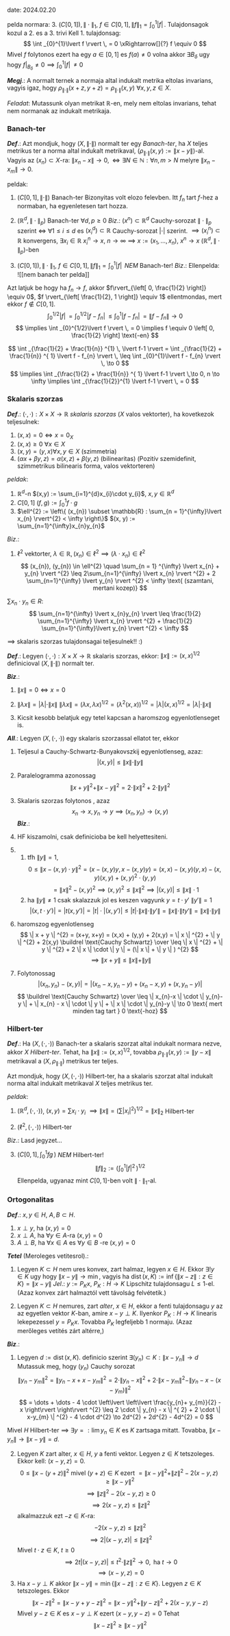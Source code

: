 date: 2024.02.20

pelda normara:
3. $(C[0, 1]), \| \cdot \|_{1}$, $f \in C[0, 1], \| f \|_{1} = \int _{0}^{1}\lvert f \rvert \,$.
Tulajdonsagok kozul a 2. es a 3. trivi
Kell 1. tulajdonsag:
$$
\int _{0}^{1}\lvert f \rvert  \, = 0 \xRightarrow[]{?}  f \equiv 0
$$
Mivel $f$ folytonos ezert ha egy $a \in [0, 1]$ es $f(a) \neq 0$ volna akkor $\exists B_{\delta}$ ugy hogy $f \rvert_{B_{\delta}} \neq 0 \implies \int _{0}^{1}\lvert f \rvert \, \neq 0$

***Megj***.: A normalt ternek a normaja altal indukalt metrika eltolas invarians, vagyis igaz, hogy $\rho_{\| \cdot \|} (x+z, y+z) = \rho_{\| \cdot \|}(x,y)$ $\forall x, y, z \in X$.

*Feladat*: Mutassunk olyan metrikat $\mathbb{R}$-en, mely nem eltolas invarians, tehat nem normanak az indukalt metrikaja.

### Banach-ter

***Def***.: Azt mondjuk, hogy $(X, \| \cdot \|)$ normalt ter egy *Banach-ter*, ha $X$ teljes metrikus ter a norma altal indukalt metrikaval, ($\rho_{\| \cdot \|}(x,y) := \| x - y \|$)-al.
Vagyis az $(x_{n}) \subset X$-ra: $\| x_{n}-x \| \to 0, \iff \exists N \in \mathbb{N}: \forall n,m > N \text{ melyre } \| x_{n} - x_{m} \| \to 0$.

peldak:
1. $(C[0, 1], \| \cdot \|)$ Banach-ter
Bizonyitas volt elozo felevben. Itt $f_{n}$ tart $f$-hez a normaban, ha egyenletesen tart hozza.

2. $(\mathbb{R}^{d}, \| \cdot \|_{p})$ Banach-ter $\forall d, p \geq 0$
*Biz*.: $(x^{n}) \subset \mathbb{R}^{d}$ Cauchy-sorozat $\| \cdot \|_{p}$ szerint $\iff$ $\forall 1 \leq i \leq d$ es $(x_{i}^{d})\subset \mathbb{R}$ Cauchy-sorozat $\lvert \cdot \rvert$ szerint.
$\implies (x_{i}^{n})\subset \mathbb{R}$ konvergens, $\exists x_{i}\in \mathbb{R}$ $x_{i}^{n}\to x$, $n\to \infty$
$\implies$ $x := (x_{1}, \dots, x_{n})$, $x^{n}\to x$ $(\mathbb{R}^{d}, \| \cdot \|_{p})$-ben

3. $(C[0, 1]), \| \cdot \|_{1}$, $f \in C[0, 1], \| f \|_{1} = \int _{0}^{1}\lvert f \rvert \,$ *NEM* Banach-ter!
*Biz*.: Ellenpelda:
![[nem banach ter pelda]]

Azt latjuk be hogy ha $f_{n}\to f$, akkor $f\rvert_{\left[ 0, \frac{1}{2} \right]} \equiv 0$, $f \rvert_{\left[ \frac{1}{2}, 1 \right]} \equiv 1$ ellentmondas, mert ekkor $f \not\in C[0, 1]$.
$$
\int _{0}^{1/2}\lvert f \rvert  \, = \int _{0}^{1/2}\lvert f-f_{n} \rvert  \, \leq \int _{0}^{1}\lvert f-f_{n} \rvert  \, = \| f-f_{n} \| \to 0
$$
$$
\implies \int _{0}^{1/2}\lvert f \rvert  \, = 0 \implies f \equiv 0 \left[ 0, \frac{1}{2} \right] \text{-en}
$$

$$
\int _{\frac{1}{2} + \frac{1}{n}} ^{1} \, \lvert f-1 \rvert   = \int _{\frac{1}{2} + \frac{1}{n}} ^{ 1} \lvert f - f_{n} \rvert  \, \leq \int _{0}^{1}\lvert f - f_{n} \rvert  \, \to 0
$$
$$
\implies \int  _{\frac{1}{2} + \frac{1}{n}} ^{ 1} \lvert  f-1 \rvert  \,\to 0, n \to \infty \implies \int _{\frac{1}{2}}^{1} \lvert f-1 \rvert  \, = 0
$$

### Skalaris szorzas

***Def***.: $(\cdot, \cdot) : X \times X \to \mathbb{R}$  *skalaris szorzas* ($X$ valos vektorter), ha kovetkezok teljesulnek:
1. $(x, x) = 0 \iff x = 0_{X}$
2. $(x,x) \geq 0$ $\forall x \in X$
3. $(x, y) = (y, x) \forall x,y \in X$ (szimmetria)
4. $(\alpha x + \beta y, z) = \alpha(x, z) + \beta(y, z)$ (bilinearitas)
(Pozitív szemidefinit, szimmetrikus bilinearis forma, valos vektorteren)

*peldak*:
1. $\mathbb{R}^{d}$-n $(x,y) := \sum_{i=1}^{d}x_{i}\cdot y_{i}$, $x, y \in \mathbb{R}^{d}$
2. $C[0, 1]$ $(f, g) := \int _{0}^{1}f\cdot g \,$
3. $\ell^{2} := \left\{  (x_{n}) \subset \mathbb{R} : \sum_{n = 1}^{\infty}\lvert x_{n} \rvert^{2} < \infty \right\}$ $(x, y) := \sum_{n=1}^{\infty}x_{n}y_{n}$ 

*Biz*.:
1. $\ell^{2}$ vektorter, $\lambda \in \mathbb{R}, (x_{n}) \in \ell^{2} \implies (\lambda \cdot x_{n}) \in \ell^{2}$
$$
(x_{n}), (y_{n}) \in \ell^{2} \quad \sum_{n = 1} ^{\infty} \lvert x_{n} + y_{n} \rvert ^{2} \leq 2\sum_{n=1}^{\infty} \lvert x_{n} \rvert ^{2} + 2 \sum_{n=1}^{\infty} \lvert y_{n} \rvert ^{2} < \infty \text{ (szamtani, mertani kozep)}
$$

$\sum x_{n}\cdot y_{n} \in R$:
$$
\sum_{n=1}^{\infty} \lvert x_{n}y_{n} \rvert \leq \frac{1}{2} \sum_{n=1}^{\infty} \lvert x_{n} \rvert ^{2} + \frac{1}{2} \sum_{n=1}^{\infty}\lvert y_{n} \rvert ^{2} < \infty
$$

$\implies$ skalaris szorzas tulajdonsagai teljesulnek!! :)



***Def***.: Legyen $(\cdot, \cdot) : X \times X \to \mathbb{R}$  skalaris szorzas, ekkor: $\| x \| := (x, x)^{1/2}$ definicioval $(X, \| \cdot \|)$ normalt ter.

***Biz***.:
1. $\| x \| = 0 \iff x = 0$
2. $\| \lambda x \| = \lvert \lambda \rvert \cdot \| x \|$ 
$\| \lambda x \| = (\lambda x, \lambda x)^{1/2} = (\lambda ^{2}(x, x))^{1/2} = \lvert \lambda \rvert (x, x)^{1/2} = \lvert \lambda \rvert \cdot \| x \|$

3. Kicsit kesobb belatjuk egy tetel kapcsan a haromszog egyenlotlenseget is.


***All***.: Legyen $(X, (\cdot, \cdot))$ egy skalaris szorzassal ellatot ter, ekkor
1. Teljesul a Cauchy-Schwartz-Bunyakovszkij egyenlotlenseg, azaz:
$$
\lvert (x,y) \rvert \leq \| x \| \cdot \| y \| 
$$
2. Paralelogramma azonossag
$$
\| x + y \|  ^{2} + \| x-y \| ^{2} = 2 \cdot \| x \| ^{2} + 2 \cdot \| y \|  ^{2}
$$
3. Skalaris szorzas folytonos , azaz
$$
x_{n} \to x, y_{n} \to y \implies (x_{n}, y_{n}) \to (x,y)
$$
***Biz***.:
2. HF kiszamolni, csak definicioba be kell helyettesiteni.
1. 
	1. tfh $\| y \| = 1$,
$$
0 \leq \| x - (x,y) \cdot y \| ^{2} = (x-(x,y)y, x-(x,y)y)= (x,x) - (x,y)(y,x) - (x,y)(x,y) + (x,y)^{2} \cdot (y,y)
$$
$$
= \| x \| ^{2} - (x,y)^{2} \implies (x,y)^{2} \leq \| x \| ^{2}\implies \lvert (x,y) \rvert \leq \| x \| \cdot 1
$$
	2.  ha $\| y \| \neq 1$ csak skalazzuk jol es keszen vagyunk
$y = t\cdot y'$ $\| y' \| = 1$
$$
\lvert (x, t \cdot y') \rvert  = \lvert t(x, y') \rvert = \lvert t \rvert \cdot \lvert (x, y') \rvert \leq \lvert t \rvert \cdot \| x \| \cdot \| y' \| = \| x \| \cdot \| ty' \|  = \| x \| \cdot \| y \| 
$$

3. haromszog egyenlotlenseg
$$
\| x + y \| ^{2} = (x+y, x+y) = (x,x) + (y,y) + 2(x,y) = \| x \| ^{2} + \| y \| ^{2} + 2(x,y) \buildrel \text{Cauchy Schwartz} \over \leq \| x \| ^{2} + \| y \| ^{2} + 2 \| x \| \cdot \| y \| = (\| x \|  + \| y \| ) ^{2}
$$
$$
\implies \| x + y \| \leq \| x \| + \| y \| 
$$
4. Folytonossag
$$
\lvert (x_{n}, y_{n}) - (x,y) \rvert = \lvert (x_{n} - x, y_{n}-y) + (x_{n}-x, y) + (x, y_{n}-y) \rvert
$$
$$
\buildrel \text{Cauchy Schwartz} \over \leq \| x_{n}-x \| \cdot \| y_{n}-y \|  + \| x_{n} - x \| \cdot \| y \| + \| x \| \cdot \| y_{n}-y \|  \to 0 \text{ mert minden tag tart } 0 \text{-hoz}
$$


### Hilbert-ter

***Def***.:  Ha $(X, (\cdot, \cdot))$ Banach-ter a skalaris szorzat altal indukalt normara nezve, akkor $X$ *Hilbert-ter*.
Tehat, ha $\| x \| := (x, x)^{1/2}$, tovabba $\rho_{\| \cdot \| }(x,y) := \| y-x \|$ metrikaval a $(X, \rho_{\| \cdot \|})$ metrikus ter teljes.

Azt mondjuk, hogy $(X, (\cdot, \cdot))$ Hilbert-ter, ha a skalaris szorzat altal indukalt norma altal indukalt metrikaval $X$ teljes metrikus ter.

*peldak*:
1. $(\mathbb{R}^{d}, (\cdot,\cdot))$, $(x,y) = \sum x_{i}\cdot y_{i}$ $\implies \| x \| = (\sum \lvert x_{i} \rvert^{2})^{1/2} = \| x \|_{2}$ Hilbert-ter

2. $(\ell^{2}, (\cdot,\cdot))$ Hilbert-ter

*Biz*.: Lasd jegyzet...

3. $\left( C[0, 1], \int _{0}^{1}fg \, \right)$ *NEM* Hilbert-ter!
$$
\| f \|_{2} := \left( \int _{0}^{1}\lvert f \rvert ^{2} \,  \right)^{1/2}
$$
Ellenpelda, ugyanaz mint $C[0,1]$-ben volt $\| \cdot \|_{1}$-al.


### Ortogonalitas

***Def***.: $x, y \in H$, $A, B \subset H$.
1. $x \perp y$, ha $(x, y) = 0$
2. $x \perp A$, ha $\forall y \in A$-ra $(x,y) = 0$
3. $A \perp B$, ha $\forall x \in A$ es $\forall y \in B$ -re $(x,y) = 0$


***Tetel*** (Meroleges vetitesrol).:
1. Legyen $K \subset H$ nem ures konvex, zart halmaz, legyen $x \in H$.
Ekkor $\exists! y \in K$ ugy hogy $\| x- y \| \to \min$, vagyis ha $\operatorname{dist}(x, K) := \inf \{ \| x- z \| : z \in K \} = \| x-y \|$
*Jel*.: $y:= P_{K}x$, $P_{K} : H \to K$ Lipschitz tulajdonsagu $L\leq 1$-el.
(Azaz konvex zárt halmaztól vett távolság felvétetik.)

2. Legyen $K \subset H$ nemures, zart *alter*, $x \in H$, ekkor a fenti tulajdonsagu $y$ az az egyetlen vektor $K$-ban, amire $x- y \perp K$.
Ilyenkor $P_{K}:H\to K$ linearis lekepezessel $y = P_{K}x$. Tovabba $P_{K}$ legfeljebb $1$ normaju.
(Azaz merőleges vetítés zárt altérre,)

***Biz***.:
1. Legyen $d:=\operatorname{dist}(x, K)$. definicio szerint $\exists(y_{n}) \subset K : \| x-y_{n} \| \to d$
Mutassuk meg, hogy $(y_{n})$ Cauchy sorozat
$$
\| y_{n} - y_{m} \| ^{2} = \| y_{n} -x + x - y_{m} \| ^{2} = 2\cdot \| y_{n} - x \| ^{2} + 2 \cdot \| x-y_{m} \| ^{2} - \| y_{n} - x - (x-y_{m}) \| ^{2}
$$
$$
= \dots + \dots - 4 \cdot \left\lvert \left\lvert  \frac{y_{n}+ y_{m}}{2} - x  \right\rvert \right\rvert ^{2} \leq 2 \cdot \| y_{n} - x \|  ^{ 2} + 2 \cdot \| x-y_{m} \| ^{2} - 4 \cdot d^{2} \to 2d^{2} + 2d^{2} - 4d^{2} = 0
$$

Mivel $H$ Hilbert-ter $\implies$ $\exists y =: \lim y_{n} \in K$  es $K$ zartsaga mitatt. Tovabba, $\| x-y_{n} \| \to \| x-y \| = d$.

2. Legyen $K$ zart alter, $x \in H$, $y$ a fenti vektor.
Legyen $z \in K$ tetszoleges. Ekkor kell: $(x-y, z) = 0$.
$$
0 \leq \| x-(y+z) \| ^{2} \text{ mivel } (y + z) \in K \text{ ezert } = \| x -y  \| ^{2} + \| z \| ^{2} - 2(x-y, z) \geq \| x-y \| ^{2}
$$
$$
\implies \| z \| ^{2} - 2(x-y, z)  \geq 0
$$
$$
\implies 2(x-y,z) \leq \| z \| ^{2}
$$
alkalmazzuk ezt $-z \in K$-ra:
$$
-2(x-y,z) \leq \| z \| ^{2}
$$
$$
\implies 2\lvert (x-y, z) \rvert \leq \| z \| ^{2}
$$
Mivel $t\cdot z \in K$, $t \geq 0$
$$
\implies 2t \lvert (x-y, z) \rvert  \leq t ^{2} \cdot \| z \| ^{2} \to 0, \text{ ha } t \to 0
$$
$$
\implies (x-y, z) = 0
$$
3. Ha $x-y \perp K$ akkor $\| x-y \| = \min \{ \| x-z \| : z \in K \}$.
Legyen $z \in K$ tetszoleges. Ekkor
$$
\| x-z \| ^{2} = \| x - y + y -z \| ^{2} = \| x - y \| ^{2} + \| y-z \| ^{2} + 2 (x-y,y-z)
$$
Mivel $y-z \in K$ es $x-y \perp K$ ezert $(x-y, y-z) = 0$
Tehat
$$
\| x-z \| ^{2} \geq \| x-y \| ^{2}
$$

